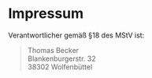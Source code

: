 # Impressum

Verantwortlicher gemäß §18 des MStV ist:
> Thomas Becker  
> Blankenburgerstr. 32  
> 38302 Wolfenbüttel  